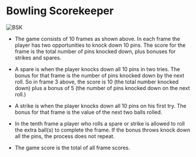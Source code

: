 Bowling Scorekeeper
===
![BSK](http://snappyimages.nextwavesrl.netdna-cdn.com/img/19e1d5fb0b4869b14b939c319a30f664.png)

- The game consists of 10 frames as shown above. In each frame the player has two opportunities to knock down 10 pins. The score for the frame is the total number of pins knocked down, plus bonuses for strikes and spares.

- A spare is when the player knocks down all 10 pins in two tries. The bonus for that frame is the number of pins knocked down by the next roll. So in frame 3 above, the score is 10 (the total number knocked down) plus a bonus of 5 (the number of pins knocked down on the next roll.)

- A strike is when the player knocks down all 10 pins on his first try. The bonus for that frame is the value of the next two balls rolled.

- In the tenth frame a player who rolls a spare or strike is allowed to roll the extra ball(s) to complete the frame. If the bonus throws knock down all the pins, the process does not repeat.

- The game score is the total of all frame scores.
